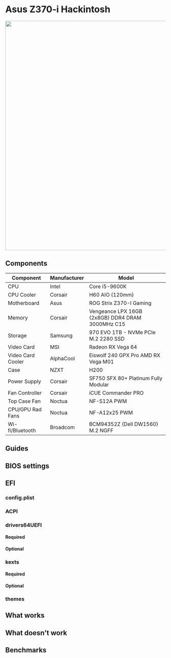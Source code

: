 # Asus Z370-i Hackintosh

<img src="https://github.com/phine-eredar/asus-z370-i-hackintosh/blob/master/nzxt-z370i.png" width="844" height="720"/>

## Components

| Component         | Manufacturer | Model
| ----------------- | -------------| ---
| CPU               | Intel        | Core i5-9600K
| CPU Cooler        | Corsair      | H60 AIO (120mm)
| Motherboard       | Asus         | ROG Strix Z370-I Gaming
| Memory            | Corsair      | Vengeance LPX 16GB (2x8GB) DDR4 DRAM 3000MHz C15
| Storage           | Samsung      | 970 EVO 1TB - NVMe PCIe M.2 2280 SSD
| Video Card        | MSI          | Radeon RX Vega 64
| Video Card Cooler | AlphaCool    | Eiswolf 240 GPX Pro AMD RX Vega M01 
| Case              | NZXT         | H200
| Power Supply      | Corsair      | SF750 SFX 80+ Platinum Fully Modular
| Fan Controller    | Corsair      | iCUE Commander PRO
| Top Case Fan      | Noctua       | NF-S12A PWM
| CPU/GPU Rad Fans  | Noctua       | NF-A12x25 PWM
| Wi-fi/Bluetooth   | Broadcom     | BCM94352Z (Dell DW1560) M.2 NGFF

## Guides

## BIOS settings

## EFI

### config.plist

### ACPI

### drivers64UEFI

#### Required

#### Optional

### kexts

#### Required

#### Optional

### themes

## What works

## What doesn't work

## Benchmarks
